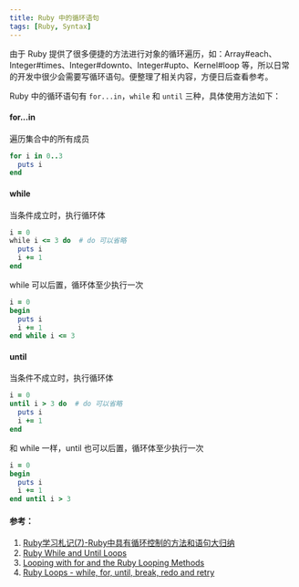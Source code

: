 ```yaml
---
title: Ruby 中的循环语句
tags: [Ruby, Syntax]
---
```


由于 Ruby 提供了很多便捷的方法进行对象的循环遍历，如：Array#each、Integer#times、Integer#downto、Integer#upto、Kernel#loop 等，所以日常的开发中很少会需要写循环语句。便整理了相关内容，方便日后查看参考。

Ruby 中的循环语句有 `for...in`，`while` 和 `until` 三种，具体使用方法如下：

#### for...in
遍历集合中的所有成员

```ruby
for i in 0..3
  puts i
end
```

#### while
当条件成立时，执行循环体

```ruby
i = 0
while i <= 3 do  # do 可以省略
  puts i
  i += 1
end
```

while 可以后置，循环体至少执行一次

```ruby
i = 0
begin
  puts i
  i += 1
end while i <= 3
```

#### until
当条件不成立时，执行循环体

```ruby
i = 0
until i > 3 do  # do 可以省略
  puts i
  i += 1
end
```

和 while 一样，until 也可以后置，循环体至少执行一次

```ruby
i = 0
begin
  puts i
  i += 1
end until i > 3
```

#### **参考：**

1.  [Ruby学习札记(7)-Ruby中具有循环控制的方法和语句大归纳](http://blog.csdn.net/daydreamingboy/article/details/6725328)
1.  [Ruby While and Until Loops](http://www.techotopia.com/index.php/Ruby_While_and_Until_Loops)
1.  [Looping with for and the Ruby Looping Methods](http://www.techotopia.com/index.php/Looping_with_for_and_the_Ruby_Looping_Methods)
1.  [Ruby Loops - while, for, until, break, redo and retry](http://www.tutorialspoint.com/ruby/ruby_loops.htm)
